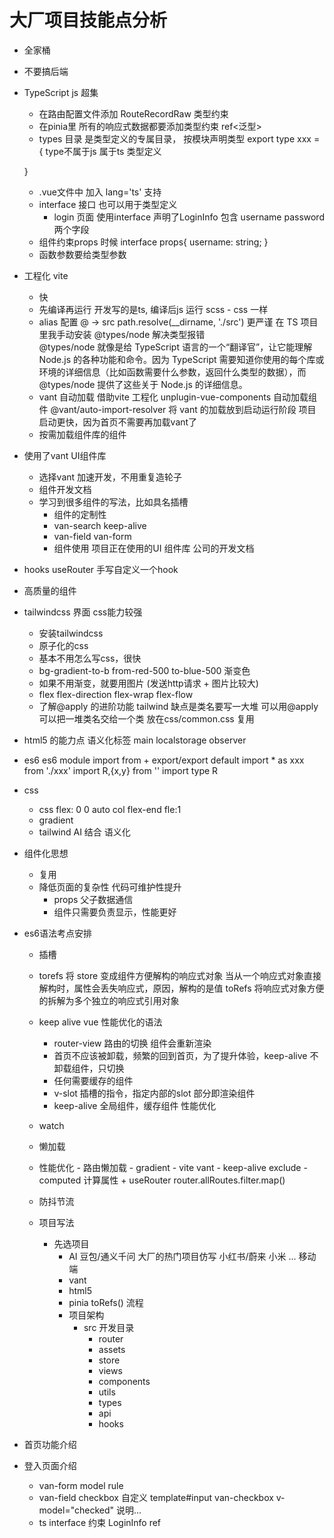 # 大厂项目技能点分析
- 全家桶
- 不要搞后端
- TypeScript js 超集
    - 在路由配置文件添加 RouteRecordRaw 类型约束 
    - 在pinia里 所有的响应式数据都要添加类型约束 ref<泛型>
    - types 目录 是类型定义的专属目录， 按模块声明类型 
    export type xxx = {  type不属于js 属于ts  类型定义
                      
    }
    - .vue文件中 加入 lang='ts' 支持
    - interface 接口  也可以用于类型定义
         - login 页面 使用interface  声明了LoginInfo
         包含 username password 两个字段
    - 组件约束props 时候
        interface props{
            username: string;
        }
    -  函数参数要给类型参数    
- 工程化 vite 
    - 快    
    - 先编译再运行
        开发写的是ts, 编译后js 运行
        scss - css 一样
    - alias 配置
      @ -> src
      path.resolve(__dirname, './src')  更严谨
      在 TS 项目 里我手动安装  @types/node  解决类型报错  
      @types/node 就像是给 TypeScript 语言的一个“翻译官”，让它能理解 Node.js 的各种功能和命令。因为 TypeScript 需要知道你使用的每个库或环境的详细信息（比如函数需要什么参数，返回什么类型的数据），而 @types/node 提供了这些关于 Node.js 的详细信息。
    - vant 自动加载
       借助vite 工程化  unplugin-vue-components  自动加载组件
       @vant/auto-import-resolver 将 vant 的加载放到启动运行阶段
       项目启动更快，因为首页不需要再加载vant了
    - 按需加载组件库的组件 
- 使用了vant UI组件库
    - 选择vant 加速开发，不用重复造轮子
    - 组件开发文档
    - 学习到很多组件的写法，比如具名插槽
        - 组件的定制性
        - van-search keep-alive
        - van-field van-form      
        - 组件使用  项目正在使用的UI 组件库 公司的开发文档

- hooks useRouter  手写自定义一个hook
- 高质量的组件
- tailwindcss 界面  css能力较强
    - 安装tailwindcss
    - 原子化的css
    - 基本不用怎么写css，很快
    - bg-gradient-to-b from-red-500 to-blue-500  渐变色
    - 如果不用渐变，就要用图片 (发送http请求 + 图片比较大)
    - flex
       flex-direction flex-wrap flex-flow 
    - 了解@apply 的进阶功能
         tailwind 缺点是类名要写一大堆
         可以用@apply 可以把一堆类名交给一个类  放在css/common.css 复用
- html5 的能力点
   语义化标签
     main
   localstorage
   observer
- es6
    es6 module 
        import from + export/export default
        import * as xxx from './xxx'
        import R,{x,y} from  ''
        import type R 
- css
   - css flex: 0 0 auto col flex-end fle:1
   - gradient
   - tailwind AI 结合 语义化

-  组件化思想
      - 复用
      - 降低页面的复杂性 代码可维护性提升
         - props 父子数据通信
         - 组件只需要负责显示，性能更好

- es6语法考点安排
  - 插槽
    
  - torefs
     将 store 变成组件方便解构的响应式对象
     当从一个响应式对象直接解构时，属性会丢失响应式，原因，解构的是值
     toRefs 将响应式对象方便的拆解为多个独立的响应式引用对象
  - keep alive
     vue 性能优化的语法
     - router-view 路由的切换 组件会重新渲染 
     - 首页不应该被卸载，频繁的回到首页，为了提升体验，keep-alive
        不卸载组件，只切换
     - 任何需要缓存的组件
     - v-slot 插槽的指令，指定内部的slot 部分即渲染组件
     - keep-alive  全局组件，缓存组件 性能优化
  - watch
  - 懒加载
  - 性能优化
        - 路由懒加载
        - gradient
        - vite vant
        - keep-alive
             exclude
          - computed 计算属性 + useRouter
               router.allRoutes.filter.map()
  - 防抖节流

  - 项目写法
     - 先选项目
       - AI 豆包/通义千问
       大厂的热门项目仿写  小红书/蔚来 小米 ...  移动端
       - vant
       - html5
       - pinia toRefs()  流程
       - 项目架构
          - src 开发目录
            - router
            - assets
            - store
            - views
            - components
            - utils
            - types
            - api 
            - hooks

- 首页功能介绍
- 登入页面介绍
   - van-form model rule
   -  van-field checkbox 自定义
      template#input
      van-checkbox v-model="checked"
      说明...
   - ts interface 约束 LoginInfo
        ref<Boolean>

 